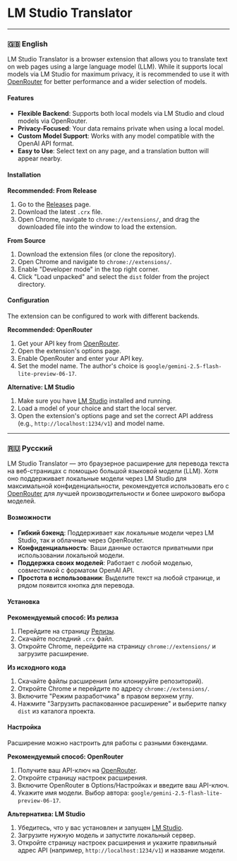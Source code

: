 # LM Studio Translator

---

### 🇬🇧 English

LM Studio Translator is a browser extension that allows you to translate text on web pages using a large language model (LLM). While it supports local models via LM Studio for maximum privacy, it is recommended to use it with [OpenRouter](https://openrouter.ai/) for better performance and a wider selection of models.

#### Features

*   **Flexible Backend**: Supports both local models via LM Studio and cloud models via OpenRouter.
*   **Privacy-Focused**: Your data remains private when using a local model.
*   **Custom Model Support**: Works with any model compatible with the OpenAI API format.
*   **Easy to Use**: Select text on any page, and a translation button will appear nearby.

#### Installation

**Recommended: From Release**

1.  Go to the [Releases](https://github.com/krakotay/my-translator/releases) page.
2.  Download the latest `.crx` file.
3.  Open Chrome, navigate to `chrome://extensions/`, and drag the downloaded file into the window to load the extension.

**From Source**

1.  Download the extension files (or clone the repository).
2.  Open Chrome and navigate to `chrome://extensions/`.
3.  Enable "Developer mode" in the top right corner.
4.  Click "Load unpacked" and select the `dist` folder from the project directory.

#### Configuration

The extension can be configured to work with different backends.

**Recommended: OpenRouter**

1.  Get your API key from [OpenRouter](https://openrouter.ai/).
2.  Open the extension's options page.
3.  Enable OpenRouter and enter your API key.
4.  Set the model name. The author's choice is `google/gemini-2.5-flash-lite-preview-06-17`.

**Alternative: LM Studio**

1.  Make sure you have [LM Studio](https://lmstudio.ai/) installed and running.
2.  Load a model of your choice and start the local server.
3.  Open the extension's options page and set the correct API address (e.g., `http://localhost:1234/v1`) and model name.

---

### 🇷🇺 Русский

LM Studio Translator — это браузерное расширение для перевода текста на веб-страницах с помощью большой языковой модели (LLM). Хотя оно поддерживает локальные модели через LM Studio для максимальной конфиденциальности, рекомендуется использовать его с [OpenRouter](https://openrouter.ai/) для лучшей производительности и более широкого выбора моделей.

#### Возможности

*   **Гибкий бэкенд**: Поддерживает как локальные модели через LM Studio, так и облачные через OpenRouter.
*   **Конфиденциальность**: Ваши данные остаются приватными при использовании локальной модели.
*   **Поддержка своих моделей**: Работает с любой моделью, совместимой с форматом OpenAI API.
*   **Простота в использовании**: Выделите текст на любой странице, и рядом появится кнопка для перевода.

#### Установка

**Рекомендуемый способ: Из релиза**

1.  Перейдите на страницу [Релизы](https://github.com/krakotay/my-translator/releases).
2.  Скачайте последний `.crx` файл.
3.  Откройте Chrome, перейдите на страницу `chrome://extensions/` и загрузите расширение.

**Из исходного кода**

1.  Скачайте файлы расширения (или клонируйте репозиторий).
2.  Откройте Chrome и перейдите по адресу `chrome://extensions/`.
3.  Включите "Режим разработчика" в правом верхнем углу.
4.  Нажмите "Загрузить распакованное расширение" и выберите папку `dist` из каталога проекта.

#### Настройка

Расширение можно настроить для работы с разными бэкендами.

**Рекомендуемый способ: OpenRouter**

1.  Получите ваш API-ключ на [OpenRouter](https://openrouter.ai/).
2.  Откройте страницу настроек расширения.
3.  Включите OpenRouter в Options/Настройках и введите ваш API-ключ.
4.  Укажите имя модели. Выбор автора: `google/gemini-2.5-flash-lite-preview-06-17`.

**Альтернатива: LM Studio**

1.  Убедитесь, что у вас установлен и запущен [LM Studio](https://lmstudio.ai/).
2.  Загрузите нужную модель и запустите локальный сервер.
3.  Откройте страницу настроек расширения и укажите правильный адрес API (например, `http://localhost:1234/v1`) и название модели.